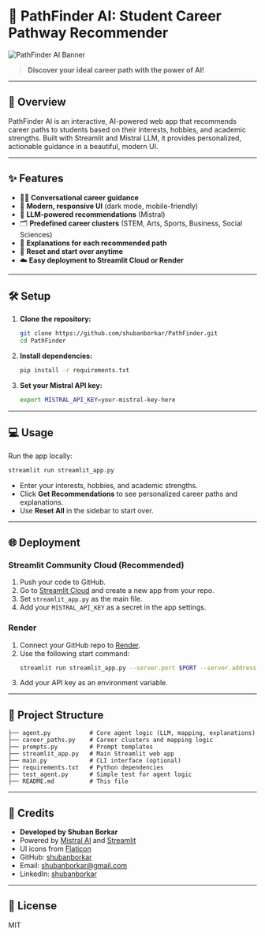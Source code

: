 # 🧪 PathFinder AI: Student Career Pathway Recommender

![PathFinder AI Banner](https://cdn-icons-png.flaticon.com/512/3135/3135768.png)

> **Discover your ideal career path with the power of AI!**

---

## 🚀 Overview
PathFinder AI is an interactive, AI-powered web app that recommends career paths to students based on their interests, hobbies, and academic strengths. Built with Streamlit and Mistral LLM, it provides personalized, actionable guidance in a beautiful, modern UI.

---

## ✨ Features
- 🧑‍🎓 **Conversational career guidance**
- 🎨 **Modern, responsive UI** (dark mode, mobile-friendly)
- 🧠 **LLM-powered recommendations** (Mistral)
- 🗂️ **Predefined career clusters** (STEM, Arts, Sports, Business, Social Sciences)
- 💬 **Explanations for each recommended path**
- 🔄 **Reset and start over anytime**
- ☁️ **Easy deployment to Streamlit Cloud or Render**

---

## 🛠️ Setup

1. **Clone the repository:**
   ```bash
   git clone https://github.com/shubanborkar/PathFinder.git
   cd PathFinder
   ```
2. **Install dependencies:**
   ```bash
   pip install -r requirements.txt
   ```
3. **Set your Mistral API key:**
   ```bash
   export MISTRAL_API_KEY=your-mistral-key-here
   ```

---

## 💻 Usage

Run the app locally:
```bash
streamlit run streamlit_app.py
```

- Enter your interests, hobbies, and academic strengths.
- Click **Get Recommendations** to see personalized career paths and explanations.
- Use **Reset All** in the sidebar to start over.

---

## 🌐 Deployment

### **Streamlit Community Cloud (Recommended)**
1. Push your code to GitHub.
2. Go to [Streamlit Cloud](https://streamlit.io/cloud) and create a new app from your repo.
3. Set `streamlit_app.py` as the main file.
4. Add your `MISTRAL_API_KEY` as a secret in the app settings.

### **Render**
1. Connect your GitHub repo to [Render](https://render.com/).
2. Use the following start command:
   ```bash
   streamlit run streamlit_app.py --server.port $PORT --server.address 0.0.0.0
   ```
3. Add your API key as an environment variable.

---

## 📁 Project Structure

```
├── agent.py           # Core agent logic (LLM, mapping, explanations)
├── career_paths.py    # Career clusters and mapping logic
├── prompts.py         # Prompt templates
├── streamlit_app.py   # Main Streamlit web app
├── main.py            # CLI interface (optional)
├── requirements.txt   # Python dependencies
├── test_agent.py      # Simple test for agent logic
├── README.md          # This file
```

---

## 🙏 Credits
- **Developed by Shuban Borkar**
- Powered by [Mistral AI](https://mistral.ai/) and [Streamlit](https://streamlit.io/)
- UI icons from [Flaticon](https://flaticon.com/)
- GitHub: [shubanborkar](https://github.com/shubanborkar)
- Email: [shubanborkar@gmail.com](mailto:shubanborkar@gmail.com)
- LinkedIn: [shubanborkar](https://www.linkedin.com/in/shuban-borkar/)
---

## 📜 License
MIT 
